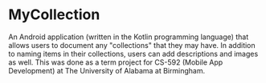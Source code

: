 # MyCollection
An Android application (written in the Kotlin programming language) that allows users to document any "collections" that they may have. In addition to naming items in their collections, users can add descriptions and images as well. This was done as a term project for CS-592 (Mobile App Development) at The University of Alabama at Birmingham.
